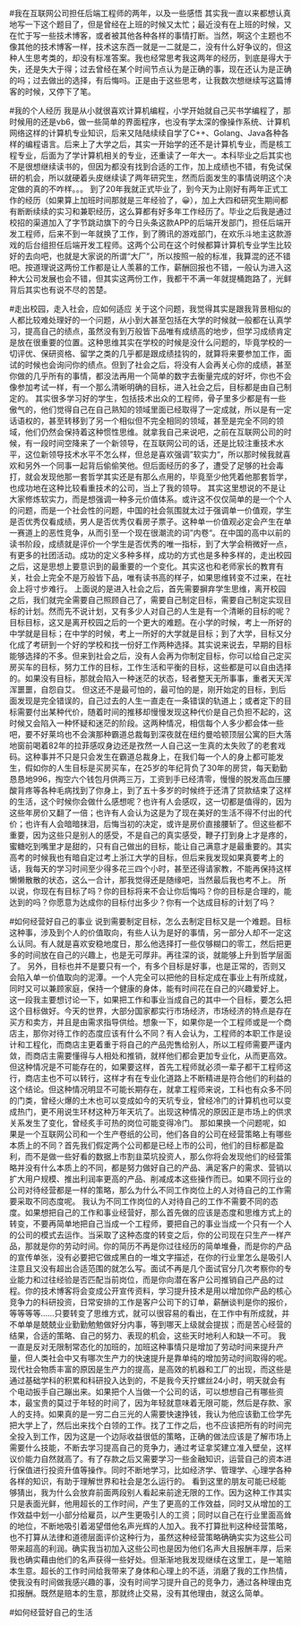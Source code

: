 #我在互联网公司担任后端工程师的两年，以及一些感悟
其实我一直以来都想认真地写一下这个题目了，但是曾经在上班的时候又太忙；最近没有在上班的时候，又在忙于写一些技术博客，或者被其他各种各样的事情打断。当然，啊这个主题也不像其他的技术博客一样，技术这东西一就是一二就是二，没有什么好争议的，但这种人生思考类的，却没有标准答案。我也经常思考我这两年的经历，到底是得大于失，还是失大于得；过去曾经在某个时间节点认为是正确的事，现在还认为是正确的吗；过去做出的选择，有后悔吗。正是由于这些思考，让我数次想继续写这篇博客的时候，又停下了笔。

#我的个人经历
我是从小就很喜欢计算机编程，小学开始就自己买书学编程了，那时候用的还是vb6，做一些简单的界面程序，也没有学太深的像操作系统、计算机网络这样的计算机专业知识，后来又陆陆续续自学了C++、Golang、Java各种各样的编程语言。后来上了大学之后，其实一开始学的还不是计算机专业，而是核工程专业，后面为了学计算机相关的专业，还重读了一年大一。本科毕业之后其实也不是很想继续读书的，但因为都没有找到合适的工作，加上成绩也不错，有免试保研的机会，所以就硬着头皮继续读了两年研究生，然而后面发生的事情说明这个决定做的真的不咋样。。。
到了20年我就正式毕业了，到今天为止刚好有两年正式工作的经历（如果算上加班时间那就是三年经验了，😀），加上大四和研究生期间都有断断续续的实习和兼职经历，这么算都有好多年工作经历了。毕业之后我是通过校招的渠道加入了字节跳动旗下的今日头条这款APP的后端开发部门，担任后端开发工程师，后来不到一年就换了工作，到了腾讯的游戏部门，在欢乐斗地主这款游戏的后台组担任后端开发工程师。这两个公司在这个时候都算计算机专业学生比较好的去向吧，也就是大家说的所谓“大厂”，所以按照一般的标准，我算混的还不错吧。按道理说这两份工作都是让人羡慕的工作，薪酬回报也不错，一般认为进入这种大公司发展也会不错，但其实这两份工作，我都干不满一年就提桶跑路了，光鲜背后其实也有说不尽的苦楚。

#走出校园，走入社会，应如何适应
关于这个问题，我觉得其实是跟我背景相似的人都比较难处理好的一个问题，从小到大甚至包括在大学的时候就一般都在认真学习，提高自己的绩点，虽然没有到万般皆下品唯有成绩高的地步，但学习成绩肯定是放在很重要的位置。这种思维其实在学校的时候是没什么问题的，毕竟学校的一切评优、保研资格、留学之类的几乎都是跟成绩挂钩的，就算将来要参加工作，面试的时候也会询问你的绩点。但到了社会之后，将没有人会再关心你的成绩，甚至你做的几乎所有的事情，都没法再用一个简单的数字去衡量完成的好坏，你也不会像参加考试一样，有一个那么清晰明确的目标，进入社会之后，目标都是由自己制定的。
其实很多学习好的学生，包括技术出众的工程师，骨子里多少都是有一些傲气的，他们觉得自己在自己熟知的领域里面已经取得了一定成就，所以是有一定话语权的，甚至转移到了另一个相似但不完全相同的领域，甚至是完全不同的领域，他们仍然会保持着这种惯性思维。就拿我自己来说吧，之前在互联网公司的时候，有一段时间空降来了一个新领导，在互联网公司的话，还是比较注重技术水平，这位新领导技术水平不怎么样，但总是喜欢强调”软实力“，所以那时候我就喜欢和另外一个同事一起背后偷偷笑他。但后面经历的多了，遭受了足够的社会毒打，就会发现他那一套哲学其实还是有那么点用的，毕竟至少他凭着他那套哲学，也成功地在这种比较看重技术的公司，当上了我的领导。
其实这里想说的不是让大家修炼软实力，而是想强调一种多元价值体系。或许这不仅仅简单的是一个个人的问题，而是一个社会性的问题，中国的社会氛围就太过于强调单一价值观，学生是否优秀仅看成绩，男人是否优秀仅看房子票子。这种单一价值观必定会产生在单一赛道上的恶性竞争，从而引至一个现在很潮流的词”内卷“。在中国的高中以前的读书阶段，成绩就是评价一个学生是否优秀的唯一指标，到了大学会稍微好一点，有更多的社团活动。成功的定义多种多样，成功的方式也是多种多样的，走出校园之后，这是思想上要意识到的最重要的一个变化。其实这也和老师家长的教育有关，社会上完全不是万般皆下品，唯有读书高的样子，如果思维转变不过来，在社会上将寸步难行。
上面说的是进入社会之后，首先需要摒弃学生思维，离开校园之后，我们就完全需要自己照顾自己了，需要自己制定目标，需要自己制定实现目标的计划。然而先不说计划，又有多少人对自己的人生是有一个清晰的目标的呢？目标目标，这又是离开校园之后的一个更大的难题。在小学的时候，考上一所好的中学就是目标；在中学的时候，考上一所好的大学就是目标；到了大学，目标又分化成了考研到一个好的学校和找一份好工作两种选择。其实说来说去，早期的目标能够选择的不多。但来到社会之后，没有人会再为你制定目标，你可以给自己定买房买车的目标，努力工作的目标，工作生活和平衡的目标，这些都是可以自由选择的。如果没有目标，那就会陷入一种迷茫的状态，轻者整天无所事事，重者天天浑浑噩噩，自怨自艾。
但这还不是最可怕的，最可怕的是，刚开始定的目标，到后面发现是完全错误的，自己过去的人生一直走在一条错误的轨道上；或者定下的目标需要付出某种代价，随着时间的推移却慢慢发现这种代价是自己负担不起的，这时候又会陷入一种怀疑和迷茫的阶段。这两种情况，相信每个人多少都会体一些吧，要不好莱坞也不会演那种霸道总裁每到深夜就在纽约曼哈顿顶层公寓的巨大落地窗前喝着82年的拉菲感叹身边还是孜然一人自己这一生真的太失败了的老套戏码。这种事并不只是只会发生在霸道总裁身上，在我们每一个人的身上都可能发生，假如你的人生目标是买房买车，在25岁的年纪背负了30年的房贷，每天勤勤恳恳地996，掏空六个钱包月供两三万，工资到手已经清零，慢慢的脱发高血压腰酸背疼等各种毛病找到了你身上，到了五十多岁的时候终于还清了贷款结束了这样的生活，这个时候你会做什么感想呢？也许有人会感叹，这一切都是值得的，因为这些年房价又翻了一倍；也许有人会认为这是为了现在美好的生活不得不付出的代价；也许有人会暗暗抹泪，后悔当初的决定，或许是房价直接腰斩了。但这些都不重要，因为这些只是别人的感受，不是自己的真实感受，鞭子打到身上才是疼的，蜜糖吃到嘴里才是甜的，只有自己做出的目标，能让自己满意才是最重要的。其实高考的时候我也有暗自定过考上浙江大学的目标，但后来我发现如果真要考上的话，我每天的学习时间至少得多花三四个小时，甚至还得请家教，不能再保持这样懒懒散散的状态，这么一合计，那我觉得还是随缘吧，当然最后我也考不上。
所以说，你现在有目标了吗？你的目标将来不会让你后悔吗？你的目标是合理的，能达到的吗？你愿意为达成你的目标付出多少？你有一个达成目标的计划了吗？

#如何经营好自己的事业
说到需要制定目标，怎么去制定目标又是一个难题。目标这种事，涉及到个人的价值取向，有些人认为是好的事情，另一部分人却不一定这么认同。有人就是喜欢安稳地度日，那么他选择打一些仅够糊口的零工，然后把更多的时间放在自己的兴趣上，也是无可厚非。再往深的谈，就能够上升到哲学层面了。 另外，目标也并不是要只有一个，有多个目标是好事，也是正常的，否则又会陷入单一价值取向的泥潭。一个人完全可以把他的目标定成在事业上有所成就，同时又可以兼顾家庭，保持一个健康的身体，能有时间花在自己的兴趣爱好上。
这一段我主要想讨论一下，如果把工作和事业当成自己的其中一个目标，要怎么把这个目标做好。今天的世界，大部分国家都实行市场经济，市场经济的特点是存在买方和卖方，并且是由需求指导供给。想象一下，如果你是一个工程师或是一个商店主，那你对待工作的态度应该有什么不同？有人会认为，工程师的本职工作是设计和工程化，而商店主更着重于将自己的产品兜售给别人，所以工程师需要严谨内敛，而商店主需要懂得与人相处和推销，就样他们都会更加专业化，从而更高效。但这种情况是不可能存在的，如果要这样，首先工程师就必须一辈子都干工程师这行，商店主也不可以转行，这样才有在专业化道路上不断精进是符合他们的利益的这个结论。但这种情况明显不可能长期存在，就拿工程师来说，工科也有众多不同的门类，曾经火爆的土木也可以变成如今的天坑专业，曾经冷门的计算机也可以变成热门，更不用说生环材这种万年天坑了。出现这种情况的原因正是市场上的供求关系发生了变化，曾经炙手可热的岗位可能变得冷门。
那如果换一个问题呢，如果是一个互联网公司和一个生产卷纸的公司，他们各自的公司在经营策略上有哪些本质上的不同？首先我们假定两个公司都是已经上市的公司，他们的目标都是盈利，而不是做一些好看的数据上市割韭菜坑投资人，那么你将会发现他们的经营策略并没有什么本质上的不同，都是努力做好自己的产品、满足客户的需求、营销以扩大用户规模、推出利润率更高的产品、削减成本这些操作而已。如果不同行业的公司对待经营都是一样的策略，那么为什么不同工作岗位上的人对待自己的工作需要采取不同态度呢。
我认为不同工作岗位的人对待自己的工作不需要不同的态度。如果想把自己的工作和事业经营好，那么首先做的应该是态度和思维方式上的转变，不要再简单地把自己当成一个工程师，要把自己的事业当成一个只有一个人的公司的模式去运作。当采取了这种态度的转变之后，你的公司现在只生产一样产品，那就是你的劳动时间。你的简历不再是你过往经历的简单堆叠，而是你的产品的宣传单张，没有必要把它做成黑白的一堆文字描述，在你的行业里怎么是吸引人注意且又没有超出合适范围的就怎么写。面试不再是几个面试官分几次考察你的专业能力和过往经验是否匹配当前岗位，而是你向潜在客户公司推销自己产品的过程。你的技术博客将会变成公开宣传资料，学习提升技术是用以增加你产品的核心竞争力的科研投资，日常安排的工作是客户公司下的订单，薪酬谈判是你的报价，等等等等……只要转变了思维方式，就可以很容易的看出，在工作中有所成就，并不单单是兢兢业业勤勤勉勉做好分内事，等到哪天上级就会提拔；而是苦心经营的结果，合适的策略、自己的努力、表现的机会，这些天时地利人和缺一不可。
我一直是反对无限制常态化的加班的，加班这种事情只是增加了劳动时间来提升产量，但人类社会中又有哪次生产力的快速提升是靠单纯的增加劳动时间取得的呢。现代社会物质丰富的原因是生产力的提高，是高效的机器和工厂的出现，而这些是通过基础学科的积累和科研投入达到的，不是我今天拧螺丝24小时，明天就会有个电动扳手自己蹦出来。如果把个人当做一个公司的话，可以想想自己有哪些资本，最宝贵的莫过于年轻的时间了，因为年轻就意味着无限可能，然后是存款、家人的支持。如果真的是一穷二白三光的人需要快速挣钱，我认为他应该勤工俭学先把大学上了，然后出来找个白领的工作。找了工作之后，也不应该把所有的时间完全投入到工作，因为这是一个边际收益很低的策略，正确的做法应该是了解市场上需要什么技能，不断去学习提高自己的竞争力，通过考证拿奖建立准入壁垒，这样议价能力自然就高了。有了存款之后又需要学习一些金融知识，运营自己的资本进行保值进行投资升值等操作。同时不断地学习，比如经济学、管理学、心理学各种各样的知识，有助于理解世界和社会是怎么运行的。
看到这里的朋友可能已经能够猜出，我为什么会放弃前面两段别人看起来前途无限的工作。因为这种工作其实只是表面光鲜，他用超长的工作时间，产生了更高的工作效益，同时又从增加的工作效益中划一小部分给雇员，以产生更吸引人的工资；同时以自己在行业里面高耸的地位，不断地吸引着渴望借他名声光辉的人加入。我不打算批判这种经营策略，也不打算从法律和道德层面评价这种行为，虽然这种经营策略确确实实为这些公司带来超高的利润。确实我当初加入这些公司也是因为他们名声大且报酬丰厚，后来我也确实藉由他们的名声获得一些好处。但渐渐地我发现继续在这里工，是一笔赔本生意。超长的工作时间给我带来了身体和心理上的不适，消磨了我的工作热情，使我没有时间做我感兴趣的事，没有时间学习提升自己的竞争力，通过各种理由克扣报酬。既然是赔本的生意，那就终止交易，没有其他理由，就这么简单。

#如何经营好自己的生活
